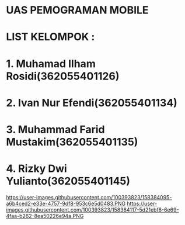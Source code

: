 # UAS PEMOGRAMAN MOBILE
# LIST KELOMPOK :
# 1. Muhamad Ilham Rosidi(362055401126)
# 2. Ivan Nur Efendi(362055401134)
# 3. Muhammad Farid Mustakim(362055401135)
# 4. Rizky Dwi Yulianto(362055401145)
https://user-images.githubusercontent.com/100393823/158384095-a6b4ced2-e33e-4757-9df8-953c6e5d0483.PNG
https://user-images.githubusercontent.com/100393823/158384117-5d21ebf8-6e69-4faa-b262-8ea50226e94a.PNG
